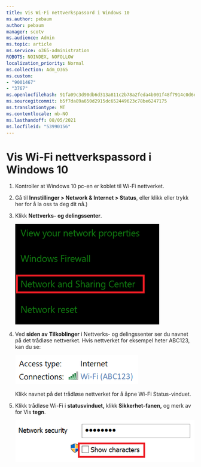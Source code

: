 ```yaml
---
title: Vis Wi-Fi nettverkspassord i Windows 10
ms.author: pebaum
author: pebaum
manager: scotv
ms.audience: Admin
ms.topic: article
ms.service: o365-administration
ROBOTS: NOINDEX, NOFOLLOW
localization_priority: Normal
ms.collection: Adm_O365
ms.custom:
- "9001467"
- "3767"
ms.openlocfilehash: 91fa09c3d90db6d313a811c2b78a2feda4b001f48f7914c0d6e2b81627400fbc
ms.sourcegitcommit: b5f7da89a650d2915dc652449623c78be6247175
ms.translationtype: MT
ms.contentlocale: nb-NO
ms.lasthandoff: 08/05/2021
ms.locfileid: "53990156"
---
```

# <a name="view-wi-fi-network-password-in-windows-10"></a>Vis Wi-Fi nettverkspassord i Windows 10

1. Kontroller at Windows 10 pc-en er koblet til Wi-Fi nettverket.

2. Gå til **Innstillinger > Network & Internet > Status**, eller klikk [](ms-settings:network?activationSource=GetHelp) eller trykk her for å la oss ta deg dit nå.)

3. Klikk **Nettverks- og delingssenter**.

    ![Nettverks- og delingssenter.](media/network-sharing-center.png)

4. Ved **siden av** **Tilkoblinger** i Nettverks- og delingssenter ser du navnet på det trådløse nettverket. Hvis nettverket for eksempel heter ABC123, kan du se:

    ![Nettverkstilkoblinger.](media/network-connections.png)

    Klikk navnet på det trådløse nettverket for å åpne Wi-Fi Status-vinduet. 

5. Klikk trådløse Wi-Fi i **statusvinduet,** klikk **Sikkerhet-fanen,** og merk av for Vis **tegn**.

    ![Vis Wi-Fi passordtegn.](media/show-password-characters.png)

